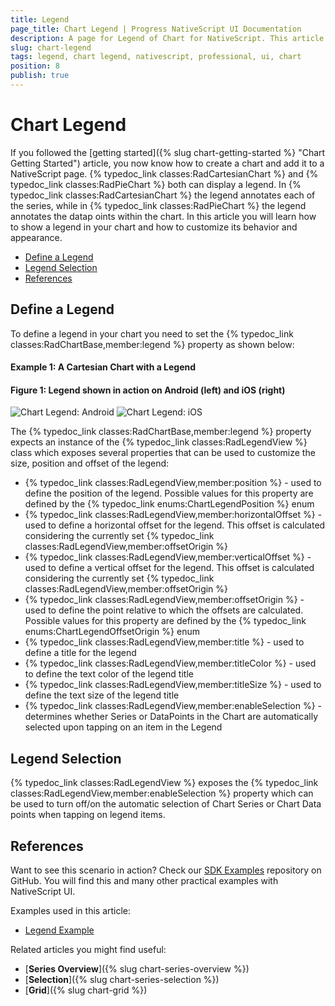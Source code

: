 ```yaml
---
title: Legend
page_title: Chart Legend | Progress NativeScript UI Documentation
description: A page for Legend of Chart for NativeScript. This article explains how to utilize the Legend functionality of the Chart component for NativeScript.
slug: chart-legend
tags: legend, chart legend, nativescript, professional, ui, chart
position: 8
publish: true
---
```


# Chart Legend

If you followed the [getting started]({% slug chart-getting-started %} "Chart Getting Started") article, you now know how to create a chart and add it to a NativeScript page. {% typedoc_link classes:RadCartesianChart %} and {% typedoc_link classes:RadPieChart %} both can display a legend. In {% typedoc_link classes:RadCartesianChart %} the legend annotates each of the series, while in {% typedoc_link classes:RadPieChart %} the legend annotates the datap oints within the chart. In this article you will learn how to show a legend in your chart and how to customize its behavior and appearance.

* [Define a Legend](#define-a-legend)
* [Legend Selection](#legend-selection)
* [References](#references)

## Define a Legend

To define a legend in your chart you need to set the {% typedoc_link classes:RadChartBase,member:legend %} property as shown below:

#### Example 1: A Cartesian Chart with a Legend

<snippet id='legend-definition-xml'/>

#### Figure 1: Legend shown in action on Android (left) and iOS (right)

![Chart Legend: Android](../../img/ns_ui/chart-legend-android.png "Chart Legend: Android") ![Chart Legend: iOS](../../img/ns_ui/chart-legend-ios.png "Chart Legend: iOS")

The {% typedoc_link classes:RadChartBase,member:legend %} property expects an instance of the {% typedoc_link classes:RadLegendView %} class which exposes several properties that can be used to customize the size, position and offset of the legend:

* {% typedoc_link classes:RadLegendView,member:position %} - used to define the position of the legend. Possible values for this property are defined by the {% typedoc_link enums:ChartLegendPosition %} enum
* {% typedoc_link classes:RadLegendView,member:horizontalOffset %} - used to define a horizontal offset for the legend. This offset is calculated considering the currently set {% typedoc_link classes:RadLegendView,member:offsetOrigin %}
* {% typedoc_link classes:RadLegendView,member:verticalOffset %} - used to define a vertical offset for the legend. This offset is calculated considering the currently set {% typedoc_link classes:RadLegendView,member:offsetOrigin %}
* {% typedoc_link classes:RadLegendView,member:offsetOrigin %} - used to define the point relative to which the offsets are calculated. Possible values for this property are defined by the {% typedoc_link enums:ChartLegendOffsetOrigin %} enum
* {% typedoc_link classes:RadLegendView,member:title %} - used to define a title for the legend
* {% typedoc_link classes:RadLegendView,member:titleColor %} - used to define the text color of the legend title
* {% typedoc_link classes:RadLegendView,member:titleSize %} - used to define the text size of the legend title
* {% typedoc_link classes:RadLegendView,member:enableSelection %} - determines whether Series or DataPoints in the Chart are automatically selected upon tapping on an item in the Legend


## Legend Selection

{% typedoc_link classes:RadLegendView %} exposes the {% typedoc_link classes:RadLegendView,member:enableSelection %} property which can be used to turn off/on the automatic selection of Chart Series or Chart Data points when tapping on legend items.

## References

Want to see this scenario in action?
Check our [SDK Examples](https://github.com/NativeScript/nativescript-ui-samples) repository on GitHub. You will find this and many other practical examples with NativeScript UI.

Examples used in this article:

* [Legend Example](https://github.com/NativeScript/nativescript-ui-samples/tree/master/chart/app/examples/legend)

Related articles you might find useful:

* [**Series Overview**]({% slug chart-series-overview %})
* [**Selection**]({% slug chart-series-selection %})
* [**Grid**]({% slug chart-grid %})

